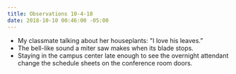 ```yaml
---
title: Observations 10-4-18
date: 2018-10-10 00:46:00 -05:00
---
```


- My classmate talking about her houseplants: "I love his leaves.”
- The bell-like sound a miter saw makes when its blade stops.
- Staying in the campus center late enough to see the overnight attendant change the schedule sheets on the conference room doors.